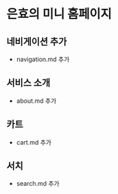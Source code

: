 # 은효의 미니 홈페이지

## 네비게이션 추가 
- navigation.md 추가

## 서비스 소개
- about.md 추가

## 카트
- cart.md 추가

## 서치
- search.md 추가